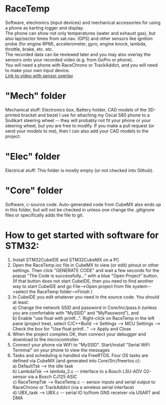 # RaceTemp
Software, electronics (input devices) and mechanical accessories for using a phone as karting logger and display.  
The phone can show not only temperatures (water and exhaust gas), but also lap/sector times from sat.nav. (GPS) 
and other sensors like ignition probe (for engine RPM), accelerometer, gyro, engine knock, lambda, throttle, brake, etc. etc.  
The recorded data can be reviewed later and you may also overlay the sensors onto your recorded video (e.g. from GoPro or phone).  
You will need a phone with RaceChrono or TrackAddict, and you will need to make your own input device.  
[Link to video with sensor overlay](https://fb.watch/k7wkuMYCiB/)

# "Mech" folder 
Mechanical stuff: Electronics box, Battery holder, CAD models of the 3D-printed bracket and bezel I use for attaching my Oscal S80 phone to a Sodikart steering wheel -- they will probably not fit your phone or your steering wheel, but you are free to modify. If you make a pull request (or send your models to me), then I can also add your CAD models to the project.  

# "Elec" folder 
Electrical stuff: This folder is mostly empty (or not checked into Github).   

# "Core" folder 
Software, c-source code.  Auto-generated code from CubeMX also ends up in this folder, but will not 
be checked in unless one change the .gitignore files or specifically adds the file to git.

# How to get started with software for STM32: 
1. Install STM32CubeIDE and STM32CubeMX on a PC  
2. Open the RaceTemp.ioc file in CubeMX to view (or edit) pinout or other settings.  Then click "GENERATE CODE" and wait a few seconds for the popup "The Code is successfully..." with a blue "Open Project" button. (If that button does not start CubeIDE, then you need to find another way to start CubeIDE and go File-->Open project from file system-->select the RaceTemp folder-->Finish )  
3. In CubeIDE you edit whatever you need in the source code.  You should at least:  
    a) Change the network SSID and password in Core/Inc/pass.h (unless you are comfortable with "MySSID" and "MyPassword"), and  
    b) Enable "use float with printf...".  Right-click on RaceTemp in the left pane (project tree), select C/C++Build --> Settings --> MCU Settings --> Check the box for "Use float printf..." --> Apply and Close  
4. When the project compiles OK, then connect your debugger and download to the microcontroller.  
5. Connect your phone via WiFi to "MySSID".  Start/install "Serial WiFi Terminal" on your phone to view the messages    
6. Tasks and scheduling is handled via FreeRTOS.  Four OS tasks are defined via CubeMX (and generated into Core/Src/freertos.c):  
   a) DefaultTsk --> the idle task  
   b) LambdaTsk --> lambda_2.c -- interface to a Bosch LSU-ADV O2-sensor via a Bosch CJ125 ASIC  
   c) RaceTempTsk --> RaceTemp.c -- sensor inputs and serial output to RaceChrono or TrackAddict (via a wireless serial interface)  
   d) UBX_task --> UBX.c -- serial IO to/from GNS receiver via USART and DMA  
